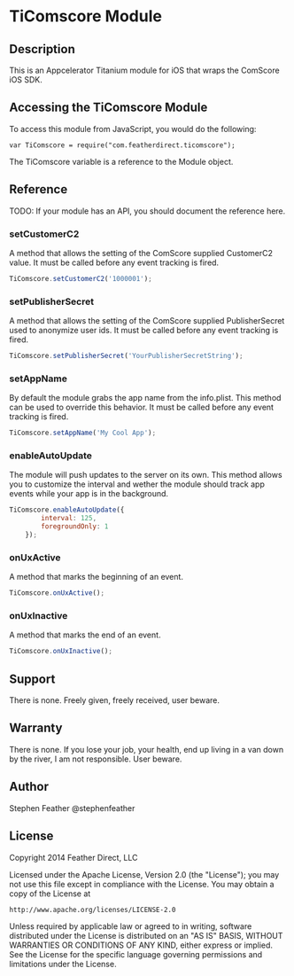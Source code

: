 # TiComscore Module

## Description

This is an Appcelerator Titanium module for iOS that wraps the ComScore iOS SDK.

## Accessing the TiComscore Module

To access this module from JavaScript, you would do the following:

	var TiComscore = require("com.featherdirect.ticomscore");

The TiComscore variable is a reference to the Module object.	

## Reference

TODO: If your module has an API, you should document
the reference here.

### setCustomerC2

A method that allows the setting of the ComScore supplied CustomerC2 value. It must be called before any event tracking is fired.

```javascript
TiComscore.setCustomerC2('1000001');
```

### setPublisherSecret

A method that allows the setting of the ComScore supplied PublisherSecret used to anonymize user ids. It must be called before any event tracking is fired.

```javascript
TiComscore.setPublisherSecret('YourPublisherSecretString');
```
### setAppName

By default the module grabs the app name from the info.plist. This method can be used to override this behavior. It must be called before any event tracking is fired.

```javascript
TiComscore.setAppName('My Cool App');
```

### enableAutoUpdate

The module will push updates to the server on its own.  This method allows you to customize the interval and wether the module should track app events while your app is in the background. 

```javascript
TiComscore.enableAutoUpdate({
        interval: 125,
        foregroundOnly: 1
    });
```

### onUxActive

A method that marks the beginning of an event.

```javascript
TiComscore.onUxActive();
```

### onUxInactive

A method that marks the end of an event.

```javascript
TiComscore.onUxInactive();
```

## Support

There is none. Freely given, freely received, user beware.

## Warranty

There is none.  If you lose your job, your health, end up living in a van down by the river, I am not responsible. User beware.

## Author

Stephen Feather
@stephenfeather

## License

Copyright 2014 Feather Direct, LLC

Licensed under the Apache License, Version 2.0 (the "License");
you may not use this file except in compliance with the License.
You may obtain a copy of the License at

    http://www.apache.org/licenses/LICENSE-2.0

Unless required by applicable law or agreed to in writing, software
distributed under the License is distributed on an "AS IS" BASIS,
WITHOUT WARRANTIES OR CONDITIONS OF ANY KIND, either express or implied.
See the License for the specific language governing permissions and
limitations under the License.
